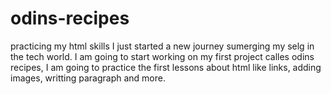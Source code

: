 # odins-recipes
practicing my html skills 
I just started a new journey sumerging my selg in the tech world. I am going to start working on my first project calles odins recipes, I am going to practice the first lessons about html like links, adding images, writting paragraph and more.